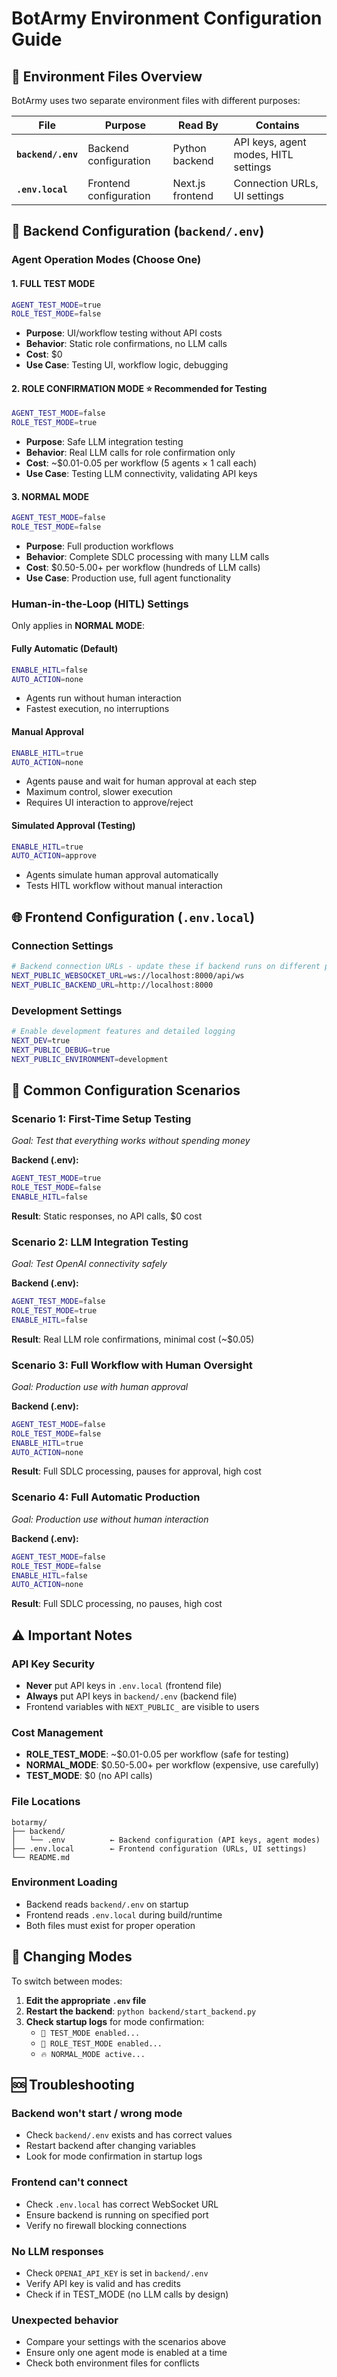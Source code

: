 # BotArmy Environment Configuration Guide

## 📁 **Environment Files Overview**

BotArmy uses two separate environment files with different purposes:

| File | Purpose | Read By | Contains |
|------|---------|---------|----------|
| **`backend/.env`** | Backend configuration | Python backend | API keys, agent modes, HITL settings |
| **`.env.local`** | Frontend configuration | Next.js frontend | Connection URLs, UI settings |

## 🔧 **Backend Configuration (`backend/.env`)**

### **Agent Operation Modes** (Choose One)

#### **1. FULL TEST MODE** 
```bash
AGENT_TEST_MODE=true
ROLE_TEST_MODE=false
```
- **Purpose**: UI/workflow testing without API costs
- **Behavior**: Static role confirmations, no LLM calls
- **Cost**: $0
- **Use Case**: Testing UI, workflow logic, debugging

#### **2. ROLE CONFIRMATION MODE** ⭐ **Recommended for Testing**
```bash
AGENT_TEST_MODE=false
ROLE_TEST_MODE=true
```
- **Purpose**: Safe LLM integration testing
- **Behavior**: Real LLM calls for role confirmation only
- **Cost**: ~$0.01-0.05 per workflow (5 agents × 1 call each)
- **Use Case**: Testing LLM connectivity, validating API keys

#### **3. NORMAL MODE** 
```bash
AGENT_TEST_MODE=false
ROLE_TEST_MODE=false
```
- **Purpose**: Full production workflows
- **Behavior**: Complete SDLC processing with many LLM calls
- **Cost**: $0.50-5.00+ per workflow (hundreds of LLM calls)
- **Use Case**: Production use, full agent functionality

### **Human-in-the-Loop (HITL) Settings**

Only applies in **NORMAL MODE**:

#### **Fully Automatic** (Default)
```bash
ENABLE_HITL=false
AUTO_ACTION=none
```
- Agents run without human interaction
- Fastest execution, no interruptions

#### **Manual Approval**
```bash
ENABLE_HITL=true
AUTO_ACTION=none
```
- Agents pause and wait for human approval at each step
- Maximum control, slower execution
- Requires UI interaction to approve/reject

#### **Simulated Approval** (Testing)
```bash
ENABLE_HITL=true
AUTO_ACTION=approve
```
- Agents simulate human approval automatically
- Tests HITL workflow without manual interaction

## 🌐 **Frontend Configuration (`.env.local`)**

### **Connection Settings**
```bash
# Backend connection URLs - update these if backend runs on different port
NEXT_PUBLIC_WEBSOCKET_URL=ws://localhost:8000/api/ws
NEXT_PUBLIC_BACKEND_URL=http://localhost:8000
```

### **Development Settings**
```bash
# Enable development features and detailed logging
NEXT_DEV=true
NEXT_PUBLIC_DEBUG=true
NEXT_PUBLIC_ENVIRONMENT=development
```

## 🎯 **Common Configuration Scenarios**

### **Scenario 1: First-Time Setup Testing**
*Goal: Test that everything works without spending money*

**Backend (.env):**
```bash
AGENT_TEST_MODE=true
ROLE_TEST_MODE=false
ENABLE_HITL=false
```
**Result**: Static responses, no API calls, $0 cost

### **Scenario 2: LLM Integration Testing**
*Goal: Test OpenAI connectivity safely*

**Backend (.env):**
```bash
AGENT_TEST_MODE=false
ROLE_TEST_MODE=true
ENABLE_HITL=false
```
**Result**: Real LLM role confirmations, minimal cost (~$0.05)

### **Scenario 3: Full Workflow with Human Oversight**
*Goal: Production use with human approval*

**Backend (.env):**
```bash
AGENT_TEST_MODE=false
ROLE_TEST_MODE=false
ENABLE_HITL=true
AUTO_ACTION=none
```
**Result**: Full SDLC processing, pauses for approval, high cost

### **Scenario 4: Full Automatic Production**
*Goal: Production use without human interaction*

**Backend (.env):**
```bash
AGENT_TEST_MODE=false
ROLE_TEST_MODE=false
ENABLE_HITL=false
AUTO_ACTION=none
```
**Result**: Full SDLC processing, no pauses, high cost

## ⚠️ **Important Notes**

### **API Key Security**
- **Never** put API keys in `.env.local` (frontend file)
- **Always** put API keys in `backend/.env` (backend file)
- Frontend variables with `NEXT_PUBLIC_` are visible to users

### **Cost Management**
- **ROLE_TEST_MODE**: ~$0.01-0.05 per workflow (safe for testing)
- **NORMAL_MODE**: $0.50-5.00+ per workflow (expensive, use carefully)
- **TEST_MODE**: $0 (no API calls)

### **File Locations**
```
botarmy/
├── backend/
│   └── .env          ← Backend configuration (API keys, agent modes)
├── .env.local        ← Frontend configuration (URLs, UI settings)
└── README.md
```

### **Environment Loading**
- Backend reads `backend/.env` on startup
- Frontend reads `.env.local` during build/runtime
- Both files must exist for proper operation

## 🔄 **Changing Modes**

To switch between modes:

1. **Edit the appropriate `.env` file**
2. **Restart the backend**: `python backend/start_backend.py`
3. **Check startup logs** for mode confirmation:
   - `🧪 TEST_MODE enabled...`
   - `🎯 ROLE_TEST_MODE enabled...`
   - `🔥 NORMAL_MODE active...`

## 🆘 **Troubleshooting**

### **Backend won't start / wrong mode**
- Check `backend/.env` exists and has correct values
- Restart backend after changing variables
- Look for mode confirmation in startup logs

### **Frontend can't connect**
- Check `.env.local` has correct WebSocket URL
- Ensure backend is running on specified port
- Verify no firewall blocking connections

### **No LLM responses**
- Check `OPENAI_API_KEY` is set in `backend/.env`
- Verify API key is valid and has credits
- Check if in TEST_MODE (no LLM calls by design)

### **Unexpected behavior**
- Compare your settings with the scenarios above
- Ensure only one agent mode is enabled at a time
- Check both environment files for conflicts